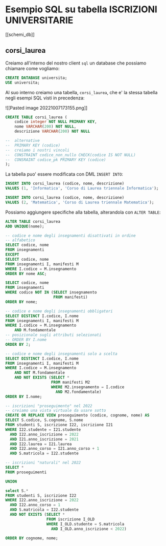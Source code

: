 # Esempio SQL su tabella ISCRIZIONI UNIVERSITARIE
[[schemi_db]]
## corsi_laurea
Creiamo all'interno del nostro client `sql` un database che possiamo chiamare come vogliamo:
```sql
CREATE DATABASE universita;
USE universita;
```

Al suo interno creiamo una tabella, `corsi_laurea`, che e' la stessa tabella negli esempi SQL visti in precedenza:

![[Pasted image 20221007173155.png]]

```sql
CREATE TABLE corsi_laurea (
    codice integer NOT NULL PRIMARY KEY,
    nome VARCHAR(200) NOT NULL,
    descrizione VARCHAR(200) NOT NULL

--  alternative
--  PRIMARY KEY (codice)
--  creiamo i nostri vincoli
--  CONSTRAINT codice_non_nullo CHECK(codice IS NOT NULL)
--  CONSRAINT codice_pk PRIMARY KEY (codice)
);
```


La tabella puo' essere modificata con DML `INSERT INTO`:
```sql
INSERT INTO corsi_laurea (codice, nome, descrizione)
VALUES (1, 'Informatica', 'Corso di Laurea triennale Informatica');

INSERT INTO corsi_laurea (codice, nome, descrizione)
VALUES (2, 'Matematica', 'Corso di Laurea triennale Matematica');
```

Possiamo aggiungere specifiche alla tabella, alterandola con `ALTER TABLE`:
```sql
ALTER TABLE corsi_laurea
ADD UNIQUE(nome);
```

```sql
-- codice e nome degli insegnamenti disattivati in ordine
-- alfabetico
SELECT codice, nome 
FROM insegnamenti
EXCEPT
SELECT codice, nome
FROM insegnamenti I, manifesti M
WHERE I.codice = M.insegnamento
ORDER BY nome ASC;
```

```sql
SELECT codice, nome
FROM insegnamenti
WHERE codice NOT IN (SELECT insegnamento
					 FROM manifesti)
ORDER BY nome;
```

```sql
-- codice e nome degli insegnamenti obbligatori
SELECT DISTINCT I.codice, I.nome
FROM insegnamenti I, manifesti M
WHERE I.codice = M.insegnamento
	AND M.fondamentale
-- posizionale sugli attributi selezionati
-- ORDER BY I.nome
ORDER BY 2;
```

```sql
-- codice e nome degli insegnamenti solo a scelta
SELECT DISTINCT I.codice, I.nome
FROM insegnamenti I, manifesti M
WHERE I.codice = M.insegnamento
	AND NOT M.fondamentale
	AND NOT EXISTS (SELECT *
					FROM manifesti M2
					WHERE M2.insegnamento = I.codice
					  AND M2.fondamentale)
ORDER BY I.nome;
```

```sql
-- iscrizioni "proseguimento" nel 2022
-- creiamo una vista virtuale da usare sotto
CREATE OR REPLACE VIEW proseguimento (codice, cognome, nome) AS
SELECT S.codice, S.cognome, S.nome
FROM studenti S, iscrizione I22, iscrizione I21
WHERE I22.studente = I21.studente
  AND I22.anno_iscrizione = 2022
  AND I21.anno_iscrizione = 2021
  AND I22.laurea = I21.laurea
  AND I22.anno_corso = I21.anno_corso + 1
  AND S.matricola = I22.studente
```

```sql
-- iscrizioni "naturali" nel 2022
SELECT *
FROM proseguimenti

UNION

select S.*
FROM studenti S, iscrizione I22
WHERE I22.anno_iscrizione = 2022
  AND I22.anno_corso = 1
  AND S.matricola = I22.studente
  AND NOT EXISTS (SELECT *
				  FROM iscrizione I_OLD
				  WHERE I_OLD.studente = S.matricola
				    AND I_OLD.anno_iscrizione < 2022)

ORDER BY cognome, nome;
```